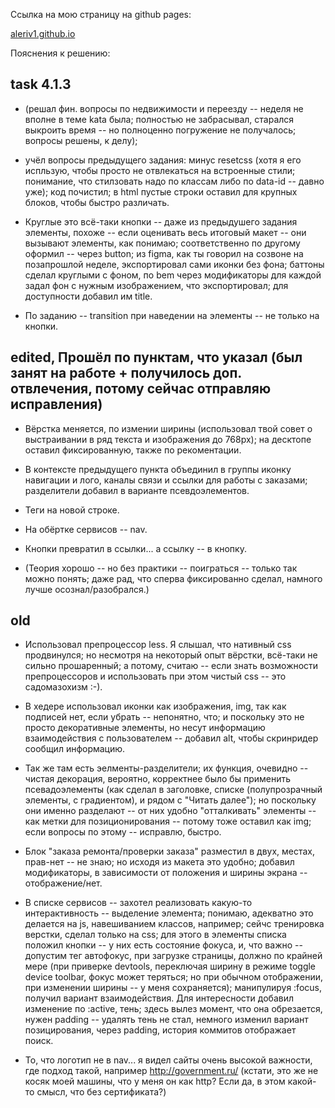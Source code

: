 Ссылка на мою страницу на github pages:

[aleriv1.github.io](https://aleriv1.github.io)

Пояснения к решению:

## task 4.1.3

- (решал фин. вопросы по недвижимости и переезду -- неделя не вполне в теме kata была; полностью не забрасывал, старался выкроить время -- но полноценно погружение не получалось; вопросы решены, к делу);

- учёл вопросы предыдущего задания: минус resetcss (хотя я его испльзую, чтобы просто не отвлекаться на встроенные стили; понимание, что стилзовать надо по классам либо по data-id -- давно уже); код почистил; в html пустые строки оставил для крупных блоков, чтобы быстро различать.

- Круглые это всё-таки кнопки -- даже из предыдушего задания элементы, похоже -- если оценивать весь итоговый макет -- они вызывают элементы, как понимаю; соответственно по другому оформил -- через button; из figma, как ты говорил на созвоне на позапрошлой неделе, экспортировал сами иконки без фона; баттоны сделал круглыми с фоном, по bem через модификаторы для каждой задал фон с нужным изображением, что экспортировал; для доступности добавил им title.

- По заданию -- transition при наведении на элементы -- не только на кнопки.

## edited, Прошёл по пунктам, что указал (был занят на работе + получилось доп. отвлечения, потому сейчас отправляю исправления)

- Вёрстка меняется, по измении ширины (использовал твой совет о выстраивании в ряд текста и изображения до 768px); на десктопе оставил фиксированную, также по рекоментации.

- В контексте предыдущего пункта объединил в группы иконку навигации и лого, каналы связи и ссылки для работы с заказами; разделители добавил в варианте псевдоэлементов.

- Теги на новой строке.

- На обёртке сервисов -- nav.

- Кнопки превратил в ссылки... а ссылку -- в кнопку.

- (Теория хорошо -- но без практики -- поиграться -- только так можно понять; даже рад, что сперва фиксированно сделал, намного лучше осознал/разобрался.)

## old

- Использовал препроцессор less. Я слышал, что нативный css продвинулся; но несмотря на некоторый опыт вёрстки, всё-таки не сильно прошаренный; а потому, считаю -- если знать возможности препроцессоров и использовать при этом чистый css -- это садомазохизм :-).

- В хедере использовал иконки как изображения, img, так как подписей нет, если убрать -- непонятно, что; и поскольку это не просто декоративные элементы, но несут информацию взаимодействия с пользователем -- добавил alt, чтобы скринридер сообщил информацию.

- Так же там есть эелменты-разделители; их функция, очевидно -- чистая декорация, вероятно, корректнее было бы применить псевадоэлементы (как сделал в заголовке, списке (полупрозрачный элементы, с градиентом), и рядом с "Читать далее"); но поскольку они именно разделают -- от них удобно "отталкивать" элементы -- как метки для позиционирования -- потому тоже оставил как img; если вопросы по этому -- исправлю, быстро.

- Блок "заказа ремонта/проверки заказа" разместил в двух, местах, прав-нет -- не знаю; но исходя из макета это удобно; добавил модификаторы, в зависимости от положения и ширины экрана -- отображение/нет.

- В списке сервисов -- захотел реализовать какую-то интерактивность -- выделение элемента; понимаю, адекватно это делается на js, навешиванием классов, например; сейчс тренировка верстки, сделал только на css; для этого в элементы списка положил кнопки -- у них есть состояние фокуса, и, что важно -- допустим тег автофокус, при загрузке страницы, должно по крайней мере (при приверке devtools, переключая ширину в режиме toggle device toolbar, фокус может теряться; но при обычном отображении, при изменении ширины -- у меня сохраняется); манипулируя :focus, получил вариант взаимодействия. Для интересности добавил изменение по :active, тень; здесь вылез момент, что она обрезается, нужен padding -- удалять тень не стал, немного изменил вариант позицирования, через padding, история коммитов отображает поиск.

- То, что логотип не в nav... я видел сайты очень высокой важности, где подход такой, например http://government.ru/ (кстати, это же не косяк моей машины, что у меня он как http? Если да, в этом какой-то смысл, что без сертификата?)
